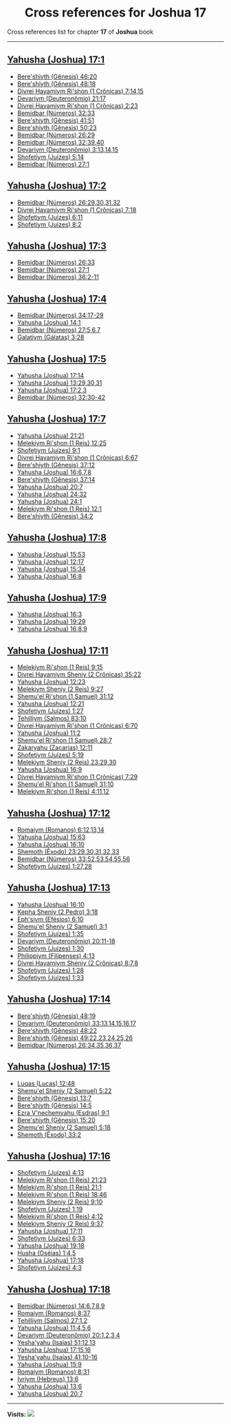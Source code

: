 <div align="center">

# Cross references for **Joshua 17**
</div>

Cross references list for chapter **17** of **Joshua** book

---

<h2 id="1"><a href="https://bible.ozzuu.com/pt_yah/Jos/17#1" target="_blank">Yahusha (Joshua) 17:1</a></h2>

- [Bere'shiyth (Gênesis) 46:20](https://bible.ozzuu.com/pt_yah/Gen/46#20)
- [Bere'shiyth (Gênesis) 48:18](https://bible.ozzuu.com/pt_yah/Gen/48#18)
- [Divrei Hayamiym Ri'shon (1 Crônicas) 7:14,15](https://bible.ozzuu.com/pt_yah/1Ch/7#14)
- [Devariym (Deuteronômio) 21:17](https://bible.ozzuu.com/pt_yah/Deu/21#17)
- [Divrei Hayamiym Ri'shon (1 Crônicas) 2:23](https://bible.ozzuu.com/pt_yah/1Ch/2#23)
- [Bemidbar (Números) 32:33](https://bible.ozzuu.com/pt_yah/Num/32#33)
- [Bere'shiyth (Gênesis) 41:51](https://bible.ozzuu.com/pt_yah/Gen/41#51)
- [Bere'shiyth (Gênesis) 50:23](https://bible.ozzuu.com/pt_yah/Gen/50#23)
- [Bemidbar (Números) 26:29](https://bible.ozzuu.com/pt_yah/Num/26#29)
- [Bemidbar (Números) 32:39,40](https://bible.ozzuu.com/pt_yah/Num/32#39)
- [Devariym (Deuteronômio) 3:13,14,15](https://bible.ozzuu.com/pt_yah/Deu/3#13)
- [Shofetiym (Juízes) 5:14](https://bible.ozzuu.com/pt_yah/Jdg/5#14)
- [Bemidbar (Números) 27:1](https://bible.ozzuu.com/pt_yah/Num/27#1)
<h2 id="2"><a href="https://bible.ozzuu.com/pt_yah/Jos/17#2" target="_blank">Yahusha (Joshua) 17:2</a></h2>

- [Bemidbar (Números) 26:29,30,31,32](https://bible.ozzuu.com/pt_yah/Num/26#29)
- [Divrei Hayamiym Ri'shon (1 Crônicas) 7:18](https://bible.ozzuu.com/pt_yah/1Ch/7#18)
- [Shofetiym (Juízes) 6:11](https://bible.ozzuu.com/pt_yah/Jdg/6#11)
- [Shofetiym (Juízes) 8:2](https://bible.ozzuu.com/pt_yah/Jdg/8#2)
<h2 id="3"><a href="https://bible.ozzuu.com/pt_yah/Jos/17#3" target="_blank">Yahusha (Joshua) 17:3</a></h2>

- [Bemidbar (Números) 26:33](https://bible.ozzuu.com/pt_yah/Num/26#33)
- [Bemidbar (Números) 27:1](https://bible.ozzuu.com/pt_yah/Num/27#1)
- [Bemidbar (Números) 36:2-11](https://bible.ozzuu.com/pt_yah/Num/36#2)
<h2 id="4"><a href="https://bible.ozzuu.com/pt_yah/Jos/17#4" target="_blank">Yahusha (Joshua) 17:4</a></h2>

- [Bemidbar (Números) 34:17-29](https://bible.ozzuu.com/pt_yah/Num/34#17)
- [Yahusha (Joshua) 14:1](https://bible.ozzuu.com/pt_yah/Jos/14#1)
- [Bemidbar (Números) 27:5,6,7](https://bible.ozzuu.com/pt_yah/Num/27#5)
- [Galatiym (Gálatas) 3:28](https://bible.ozzuu.com/pt_yah/Gal/3#28)
<h2 id="5"><a href="https://bible.ozzuu.com/pt_yah/Jos/17#5" target="_blank">Yahusha (Joshua) 17:5</a></h2>

- [Yahusha (Joshua) 17:14](https://bible.ozzuu.com/pt_yah/Jos/17#14)
- [Yahusha (Joshua) 13:29,30,31](https://bible.ozzuu.com/pt_yah/Jos/13#29)
- [Yahusha (Joshua) 17:2,3](https://bible.ozzuu.com/pt_yah/Jos/17#2)
- [Bemidbar (Números) 32:30-42](https://bible.ozzuu.com/pt_yah/Num/32#30)
<h2 id="7"><a href="https://bible.ozzuu.com/pt_yah/Jos/17#7" target="_blank">Yahusha (Joshua) 17:7</a></h2>

- [Yahusha (Joshua) 21:21](https://bible.ozzuu.com/pt_yah/Jos/21#21)
- [Melekiym Ri'shon (1 Reis) 12:25](https://bible.ozzuu.com/pt_yah/1Ki/12#25)
- [Shofetiym (Juízes) 9:1](https://bible.ozzuu.com/pt_yah/Jdg/9#1)
- [Divrei Hayamiym Ri'shon (1 Crônicas) 6:67](https://bible.ozzuu.com/pt_yah/1Ch/6#67)
- [Bere'shiyth (Gênesis) 37:12](https://bible.ozzuu.com/pt_yah/Gen/37#12)
- [Yahusha (Joshua) 16:6,7,8](https://bible.ozzuu.com/pt_yah/Jos/16#6)
- [Bere'shiyth (Gênesis) 37:14](https://bible.ozzuu.com/pt_yah/Gen/37#14)
- [Yahusha (Joshua) 20:7](https://bible.ozzuu.com/pt_yah/Jos/20#7)
- [Yahusha (Joshua) 24:32](https://bible.ozzuu.com/pt_yah/Jos/24#32)
- [Yahusha (Joshua) 24:1](https://bible.ozzuu.com/pt_yah/Jos/24#1)
- [Melekiym Ri'shon (1 Reis) 12:1](https://bible.ozzuu.com/pt_yah/1Ki/12#1)
- [Bere'shiyth (Gênesis) 34:2](https://bible.ozzuu.com/pt_yah/Gen/34#2)
<h2 id="8"><a href="https://bible.ozzuu.com/pt_yah/Jos/17#8" target="_blank">Yahusha (Joshua) 17:8</a></h2>

- [Yahusha (Joshua) 15:53](https://bible.ozzuu.com/pt_yah/Jos/15#53)
- [Yahusha (Joshua) 12:17](https://bible.ozzuu.com/pt_yah/Jos/12#17)
- [Yahusha (Joshua) 15:34](https://bible.ozzuu.com/pt_yah/Jos/15#34)
- [Yahusha (Joshua) 16:8](https://bible.ozzuu.com/pt_yah/Jos/16#8)
<h2 id="9"><a href="https://bible.ozzuu.com/pt_yah/Jos/17#9" target="_blank">Yahusha (Joshua) 17:9</a></h2>

- [Yahusha (Joshua) 16:3](https://bible.ozzuu.com/pt_yah/Jos/16#3)
- [Yahusha (Joshua) 19:29](https://bible.ozzuu.com/pt_yah/Jos/19#29)
- [Yahusha (Joshua) 16:8,9](https://bible.ozzuu.com/pt_yah/Jos/16#8)
<h2 id="11"><a href="https://bible.ozzuu.com/pt_yah/Jos/17#11" target="_blank">Yahusha (Joshua) 17:11</a></h2>

- [Melekiym Ri'shon (1 Reis) 9:15](https://bible.ozzuu.com/pt_yah/1Ki/9#15)
- [Divrei Hayamiym Sheniy (2 Crônicas) 35:22](https://bible.ozzuu.com/pt_yah/2Ch/35#22)
- [Yahusha (Joshua) 12:23](https://bible.ozzuu.com/pt_yah/Jos/12#23)
- [Melekiym Sheniy (2 Reis) 9:27](https://bible.ozzuu.com/pt_yah/2Ki/9#27)
- [Shemu'el Ri'shon (1 Samuel) 31:12](https://bible.ozzuu.com/pt_yah/1Sm/31#12)
- [Yahusha (Joshua) 12:21](https://bible.ozzuu.com/pt_yah/Jos/12#21)
- [Shofetiym (Juízes) 1:27](https://bible.ozzuu.com/pt_yah/Jdg/1#27)
- [Tehilliym (Salmos) 83:10](https://bible.ozzuu.com/pt_yah/Psa/83#10)
- [Divrei Hayamiym Ri'shon (1 Crônicas) 6:70](https://bible.ozzuu.com/pt_yah/1Ch/6#70)
- [Yahusha (Joshua) 11:2](https://bible.ozzuu.com/pt_yah/Jos/11#2)
- [Shemu'el Ri'shon (1 Samuel) 28:7](https://bible.ozzuu.com/pt_yah/1Sm/28#7)
- [Zakaryahu (Zacarias) 12:11](https://bible.ozzuu.com/pt_yah/Zec/12#11)
- [Shofetiym (Juízes) 5:19](https://bible.ozzuu.com/pt_yah/Jdg/5#19)
- [Melekiym Sheniy (2 Reis) 23:29,30](https://bible.ozzuu.com/pt_yah/2Ki/23#29)
- [Yahusha (Joshua) 16:9](https://bible.ozzuu.com/pt_yah/Jos/16#9)
- [Divrei Hayamiym Ri'shon (1 Crônicas) 7:29](https://bible.ozzuu.com/pt_yah/1Ch/7#29)
- [Shemu'el Ri'shon (1 Samuel) 31:10](https://bible.ozzuu.com/pt_yah/1Sm/31#10)
- [Melekiym Ri'shon (1 Reis) 4:11,12](https://bible.ozzuu.com/pt_yah/1Ki/4#11)
<h2 id="12"><a href="https://bible.ozzuu.com/pt_yah/Jos/17#12" target="_blank">Yahusha (Joshua) 17:12</a></h2>

- [Romaiym (Romanos) 6:12,13,14](https://bible.ozzuu.com/pt_yah/Rom/6#12)
- [Yahusha (Joshua) 15:63](https://bible.ozzuu.com/pt_yah/Jos/15#63)
- [Yahusha (Joshua) 16:10](https://bible.ozzuu.com/pt_yah/Jos/16#10)
- [Shemoth (Êxodo) 23:29,30,31,32,33](https://bible.ozzuu.com/pt_yah/Exo/23#29)
- [Bemidbar (Números) 33:52,53,54,55,56](https://bible.ozzuu.com/pt_yah/Num/33#52)
- [Shofetiym (Juízes) 1:27,28](https://bible.ozzuu.com/pt_yah/Jdg/1#27)
<h2 id="13"><a href="https://bible.ozzuu.com/pt_yah/Jos/17#13" target="_blank">Yahusha (Joshua) 17:13</a></h2>

- [Yahusha (Joshua) 16:10](https://bible.ozzuu.com/pt_yah/Jos/16#10)
- [Kepha Sheniy (2 Pedro) 3:18](https://bible.ozzuu.com/pt_yah/2Pe/3#18)
- [Eph'siym (Efésios) 6:10](https://bible.ozzuu.com/pt_yah/Eph/6#10)
- [Shemu'el Sheniy (2 Samuel) 3:1](https://bible.ozzuu.com/pt_yah/2Sm/3#1)
- [Shofetiym (Juízes) 1:35](https://bible.ozzuu.com/pt_yah/Jdg/1#35)
- [Devariym (Deuteronômio) 20:11-18](https://bible.ozzuu.com/pt_yah/Deu/20#11)
- [Shofetiym (Juízes) 1:30](https://bible.ozzuu.com/pt_yah/Jdg/1#30)
- [Philippiym (Filipenses) 4:13](https://bible.ozzuu.com/pt_yah/Php/4#13)
- [Divrei Hayamiym Sheniy (2 Crônicas) 8:7,8](https://bible.ozzuu.com/pt_yah/2Ch/8#7)
- [Shofetiym (Juízes) 1:28](https://bible.ozzuu.com/pt_yah/Jdg/1#28)
- [Shofetiym (Juízes) 1:33](https://bible.ozzuu.com/pt_yah/Jdg/1#33)
<h2 id="14"><a href="https://bible.ozzuu.com/pt_yah/Jos/17#14" target="_blank">Yahusha (Joshua) 17:14</a></h2>

- [Bere'shiyth (Gênesis) 48:19](https://bible.ozzuu.com/pt_yah/Gen/48#19)
- [Devariym (Deuteronômio) 33:13,14,15,16,17](https://bible.ozzuu.com/pt_yah/Deu/33#13)
- [Bere'shiyth (Gênesis) 48:22](https://bible.ozzuu.com/pt_yah/Gen/48#22)
- [Bere'shiyth (Gênesis) 49:22,23,24,25,26](https://bible.ozzuu.com/pt_yah/Gen/49#22)
- [Bemidbar (Números) 26:34,35,36,37](https://bible.ozzuu.com/pt_yah/Num/26#34)
<h2 id="15"><a href="https://bible.ozzuu.com/pt_yah/Jos/17#15" target="_blank">Yahusha (Joshua) 17:15</a></h2>

- [Luqas (Lucas) 12:48](https://bible.ozzuu.com/pt_yah/Luk/12#48)
- [Shemu'el Sheniy (2 Samuel) 5:22](https://bible.ozzuu.com/pt_yah/2Sm/5#22)
- [Bere'shiyth (Gênesis) 13:7](https://bible.ozzuu.com/pt_yah/Gen/13#7)
- [Bere'shiyth (Gênesis) 14:5](https://bible.ozzuu.com/pt_yah/Gen/14#5)
- [Ezra V'nechemyahu (Esdras) 9:1](https://bible.ozzuu.com/pt_yah/1Ez/9#1)
- [Bere'shiyth (Gênesis) 15:20](https://bible.ozzuu.com/pt_yah/Gen/15#20)
- [Shemu'el Sheniy (2 Samuel) 5:18](https://bible.ozzuu.com/pt_yah/2Sm/5#18)
- [Shemoth (Êxodo) 33:2](https://bible.ozzuu.com/pt_yah/Exo/33#2)
<h2 id="16"><a href="https://bible.ozzuu.com/pt_yah/Jos/17#16" target="_blank">Yahusha (Joshua) 17:16</a></h2>

- [Shofetiym (Juízes) 4:13](https://bible.ozzuu.com/pt_yah/Jdg/4#13)
- [Melekiym Ri'shon (1 Reis) 21:23](https://bible.ozzuu.com/pt_yah/1Ki/21#23)
- [Melekiym Ri'shon (1 Reis) 21:1](https://bible.ozzuu.com/pt_yah/1Ki/21#1)
- [Melekiym Ri'shon (1 Reis) 18:46](https://bible.ozzuu.com/pt_yah/1Ki/18#46)
- [Melekiym Sheniy (2 Reis) 9:10](https://bible.ozzuu.com/pt_yah/2Ki/9#10)
- [Shofetiym (Juízes) 1:19](https://bible.ozzuu.com/pt_yah/Jdg/1#19)
- [Melekiym Ri'shon (1 Reis) 4:12](https://bible.ozzuu.com/pt_yah/1Ki/4#12)
- [Melekiym Sheniy (2 Reis) 9:37](https://bible.ozzuu.com/pt_yah/2Ki/9#37)
- [Yahusha (Joshua) 17:11](https://bible.ozzuu.com/pt_yah/Jos/17#11)
- [Shofetiym (Juízes) 6:33](https://bible.ozzuu.com/pt_yah/Jdg/6#33)
- [Yahusha (Joshua) 19:18](https://bible.ozzuu.com/pt_yah/Jos/19#18)
- [Husha (Oséias) 1:4,5](https://bible.ozzuu.com/pt_yah/Hos/1#4)
- [Yahusha (Joshua) 17:18](https://bible.ozzuu.com/pt_yah/Jos/17#18)
- [Shofetiym (Juízes) 4:3](https://bible.ozzuu.com/pt_yah/Jdg/4#3)
<h2 id="18"><a href="https://bible.ozzuu.com/pt_yah/Jos/17#18" target="_blank">Yahusha (Joshua) 17:18</a></h2>

- [Bemidbar (Números) 14:6,7,8,9](https://bible.ozzuu.com/pt_yah/Num/14#6)
- [Romaiym (Romanos) 8:37](https://bible.ozzuu.com/pt_yah/Rom/8#37)
- [Tehilliym (Salmos) 27:1,2](https://bible.ozzuu.com/pt_yah/Psa/27#1)
- [Yahusha (Joshua) 11:4,5,6](https://bible.ozzuu.com/pt_yah/Jos/11#4)
- [Devariym (Deuteronômio) 20:1,2,3,4](https://bible.ozzuu.com/pt_yah/Deu/20#1)
- [Yesha'yahu (Isaías) 51:12,13](https://bible.ozzuu.com/pt_yah/Isa/51#12)
- [Yahusha (Joshua) 17:15,16](https://bible.ozzuu.com/pt_yah/Jos/17#15)
- [Yesha'yahu (Isaías) 41:10-16](https://bible.ozzuu.com/pt_yah/Isa/41#10)
- [Yahusha (Joshua) 15:9](https://bible.ozzuu.com/pt_yah/Jos/15#9)
- [Romaiym (Romanos) 8:31](https://bible.ozzuu.com/pt_yah/Rom/8#31)
- [Ivriym (Hebreus) 13:6](https://bible.ozzuu.com/pt_yah/Heb/13#6)
- [Yahusha (Joshua) 13:6](https://bible.ozzuu.com/pt_yah/Jos/13#6)
- [Yahusha (Joshua) 20:7](https://bible.ozzuu.com/pt_yah/Jos/20#7)


---

**Visits:**
![](https://profile-counter.glitch.me/visitCounter_crossrefs9/count.svg)

